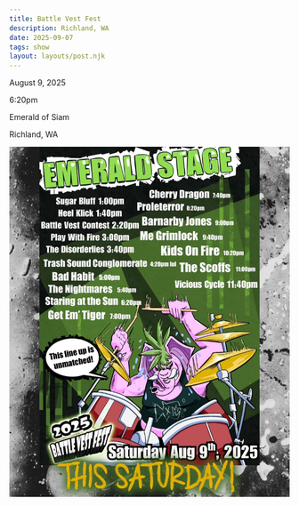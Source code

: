 ```yaml
---
title: Battle Vest Fest
description: Richland, WA
date: 2025-09-07
tags: show
layout: layouts/post.njk
---
```


<p>August 9, 2025</p>
<p>6:20pm</p>
<p>Emerald of Siam</p>
<p>Richland, WA</p>
<picture>
    <source srcset="/img/bvf25.webp" type="image/webp">
    <source srcset="/img/bvf25.JPG" type="image/jpeg">
    <img src="/img/bvf25.JPG" alt="'Together. Bands!!: SuddenlyTuesday, ooooz, Staring at the Sun. Protest/Concert!! Sept 7th, 6-9pm. @ Howard Amon Fingernail. Snacks & Water & Info on local orgs provided!! Our goals!! Raise money for the PCRF. Bring people together through music. Raise awareness to the genocide in Gaza/Dictatorship path of the U.S. OSCO - off-screen community outreach.'">
  </picture>
